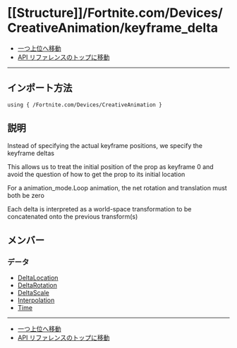 # [[Structure]]/Fortnite.com/Devices/CreativeAnimation/keyframe_delta

- [一つ上位へ移動](../main.md)
- [API リファレンスのトップに移動](../../../../main.md)

---

## インポート方法

```verse
using { /Fortnite.com/Devices/CreativeAnimation }
```

## 説明

Instead of specifying the actual keyframe positions, we specify the keyframe deltas

This allows us to treat the initial position of the prop as keyframe 0 and avoid the question of how to get the prop to its initial location

For a animation_mode.Loop animation, the net rotation and translation must both be zero

Each delta is interpreted as a world-space transformation to be concatenated onto the previous transform(s)

## メンバー

### データ

- [DeltaLocation](./D_DeltaLocation/main.md)
- [DeltaRotation](./D_DeltaRotation/main.md)
- [DeltaScale](./D_DeltaScale/main.md)
- [Interpolation](./D_Interpolation/main.md)
- [Time](./D_Time/main.md)

---

- [一つ上位へ移動](../main.md)
- [API リファレンスのトップに移動](../../../../main.md)
